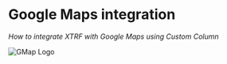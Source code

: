 # Google Maps integration
*How to integrate XTRF with Google Maps using Custom Column*

![GMap Logo](https://www.google.com/images/branding/product/2x/maps_96in128dp.png=80x80)
